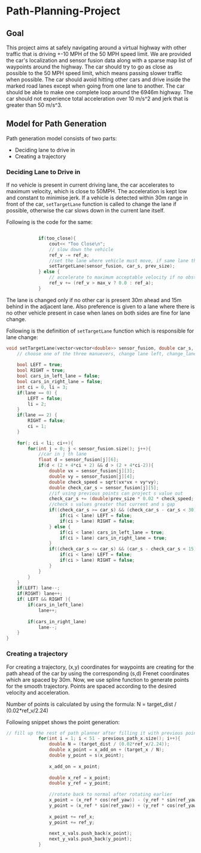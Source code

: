 # Path-Planning-Project

## Goal
This project aims at safely navigating around a virtual highway with other traffic that is driving +-10 MPH of the 50 MPH speed limit.
We are provided the car's localization and sensor fusion data along with a sparse map list of waypoints around the highway. The car should try to go as close as possible to the 50 MPH speed limit, which means passing slower traffic when possible. The car should avoid hitting other cars and drive inside the marked road lanes except when going from one lane to another. The car should be able to make one complete loop around the 6946m highway. The car should not experience total acceleration over 10 m/s^2 and jerk that is greater than 50 m/s^3.

## Model for Path Generation
Path generation model consists of two parts:
* Deciding lane to drive in
* Creating a trajectory

### Deciding Lane to Drive in
If no vehicle is present in current driving lane, the car accelerates to maximum velocity, which is close to 50MPH. The acceleration is kept low and constant to minimise jerk. If a vehicle is detected within 30m range in front of the car, `setTargetLane` function is called to change the lane if possible, otherwise the car slows down in the current lane itself.

Following is the code for the same:
```c

            if(too_close){
                cout<< "Too Close\n";
                // slow down the vehicle
                ref_v -= ref_a;
                //set the lane where vehicle must move, if same lane then only decelerate
                setTargetLane(sensor_fusion, car_s, prev_size);
            } else {
                // accelerate to maximum acceptable velocity if no obstacle is present
                ref_v += (ref_v > max_v ? 0.0 : ref_a);
            }

```
The lane is changed only if no other car is present 30m ahead and 15m behind in the adjacent lane. Also preference is given to a lane where there is no other vehicle present in case when lanes on both sides are fine for lane change. 

Following is the definition of `setTargetLane` function which is responsible for lane change:
```c
void setTargetLane(vector<vector<double>> sensor_fusion, double car_s, int prev_size){
    // choose one of the three manuevers, change lane left, change_lane right, move straight with reduced speed
    
    bool LEFT = true;
    bool RIGHT = true;
    bool cars_in_left_lane = false;
    bool cars_in_right_lane = false;
    int ci = 0, li = 3;
    if(lane == 0) {
        LEFT = false;
        li = 2;
    }
    if(lane == 2) {
        RIGHT = false;
        ci = 1;
    }
                
    for(; ci < li; ci++){
        for(int j = 0; j < sensor_fusion.size(); j++){
            //car in j th lane
            float d = sensor_fusion[j][6];
            if(d < (2 + 4*ci + 2) && d > (2 + 4*ci-2)){
                double vx = sensor_fusion[j][3];
                double vy = sensor_fusion[j][4];
                double check_speed = sqrt(vx*vx + vy*vy);
                double check_car_s = sensor_fusion[j][5];
                //if using previous points can project s value out
                check_car_s += (double)prev_size * 0.02 * check_speed;
                //check s values greater that current and s gap
                if((check_car_s >= car_s) && (check_car_s - car_s < 30) && (check_speed < ref_v)){
                    if(ci < lane) LEFT = false;
                    if(ci > lane) RIGHT = false;
                } else {
                    if(ci < lane) cars_in_left_lane = true;
                    if(ci > lane) cars_in_right_lane = true;
                }
                if((check_car_s <= car_s) && (car_s - check_car_s < 15)){
                    if(ci < lane) LEFT = false;
                    if(ci > lane) RIGHT = false;
                }
            }
        }
    }
    if(LEFT) lane--;
    if(RIGHT) lane++;
    if( LEFT && RIGHT ){
        if(cars_in_left_lane)
            lane++;
                    
        if(cars_in_right_lane)
            lane--;
    }
}
```

### Creating a trajectory
For creating a trajectory, (x,y) coordinates for waypoints are creating for the path ahead of the car by using the corresponding (s,d) Frenet coordinates which are spaced by 30m. Now, we use spline function to generate points for the smooth trajectory. Points are spaced according to the desired velocity and acceleration.

Number of points is calculated by using the formula: N = target_dist / (0.02*ref_v/2.24)

Following snippet shows the point generation:

```c
// fill up the rest of path planner after filling it with previous points, here we always output 50 points
            for(int i = 1; i < 51 - previous_path_x.size(); i++){
                double N = (target_dist / (0.02*ref_v/2.24));
                double x_point = x_add_on + (target_x / N);
                double y_point = s(x_point);
                
                x_add_on = x_point;
                
                double x_ref = x_point;
                double y_ref = y_point;
                
                //rotate back to normal after rotating earlier
                x_point = (x_ref * cos(ref_yaw)) - (y_ref * sin(ref_yaw));
                y_point = (x_ref * sin(ref_yaw)) + (y_ref * cos(ref_yaw));
                
                x_point += ref_x;
                y_point += ref_y;
                
                next_x_vals.push_back(x_point);
                next_y_vals.push_back(y_point);
            }
```

